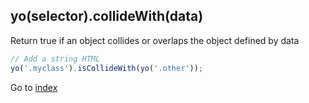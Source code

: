 ## yo(selector).collideWith(data)

Return true if an object collides or overlaps the object defined by data

```javascript
// Add a string HTML 
yo('.myclass').isCollideWith(yo('.other'));
```

Go to [index](index.md)